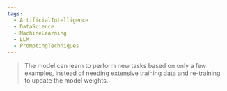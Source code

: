 ```yaml
---
tags:
  - ArtificialIntelligence
  - DataScience
  - MachineLearning
  - LLM
  - PromptingTechniques
---
```

> The model can learn to perform new tasks based on only a few examples, instead of needing extensive training data and re-training to update the model weights. 